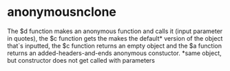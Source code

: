 # anonymousnclone
The $d function makes an anonymous function and calls it (input parameter in quotes), the $c function gets the makes the default* version of the object that`s inputted, the $c function returns an empty object and the $a function returns an added-headers-and-ends anonymous constuctor. *same object, but constructor does not get called with parameters
